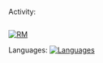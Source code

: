 Activity:
```
```
[![RM](https://github-readme-stats.vercel.app/api?username=TERIHAX&show_icons=true&theme=onedark)](https://github.com/TERIHAX?tab=repositories)

Languages:
[![Languages](https://github-readme-stats.vercel.app/api/top-langs/?username=TERIHAX&show_icons=true&theme=onedar)](https://github.com/TERIHAX?tab=repositories)
